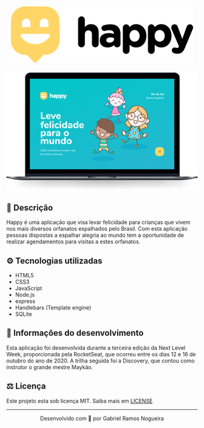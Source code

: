 <h1 align="center">
   <img src=".github/logo.svg">
</h1>

<p align="center">
   <img src=".github/happy.png">
</p>

## 📑 Descrição
Happy é uma aplicação que visa levar felicidade para crianças que vivem nos mais diversos orfanatos espalhados pelo Brasil. Com esta aplicação pessoas dispostas a espalhar alegria ao mundo tem a oportunidade de realizar agendamentos para visitas a estes orfanatos.

## ⚙️ Tecnologias utilizadas
- HTML5
- CSS3
- JavaScript
- Node.js
- express
- Handlebars (Template engine)
- SQLite

## 📜 Informações do desenvolvimento
Esta aplicação foi desenvolvida durante a terceira edição da Next Level Week, proporcionada pela RocketSeat, que ocorreu entre os dias 12 e 16 de outubro do ano de 2020. A trilha seguida foi a Discovery, que contou como instrutor o grande mestre Maykão.  

## ⚖️ Licença
Este projeto esta sob licença MIT. Saiba mais em [LICENSE](LICENSE)

---

<p align="center">Desenvolvido com 💜 por Gabriel Ramos Nogueira</p>
